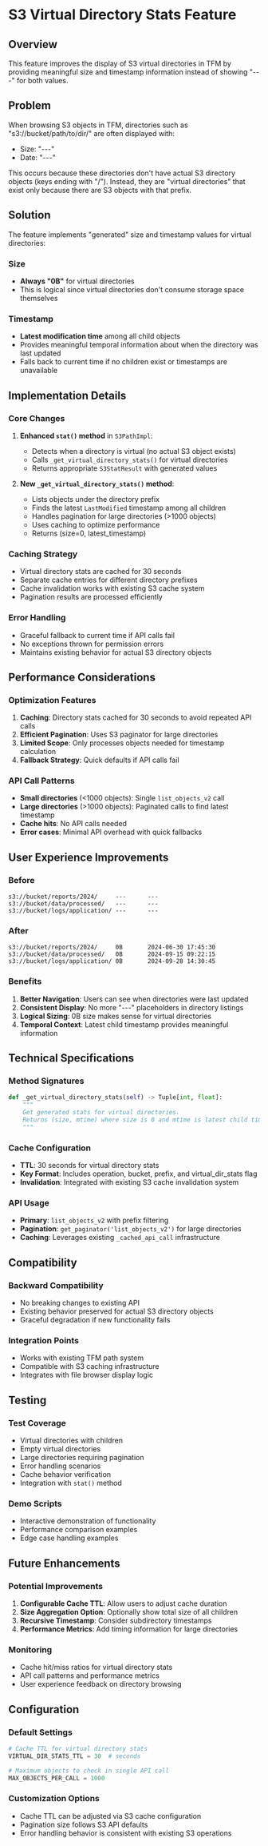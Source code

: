 # S3 Virtual Directory Stats Feature

## Overview

This feature improves the display of S3 virtual directories in TFM by providing meaningful size and timestamp information instead of showing "---" for both values.

## Problem

When browsing S3 objects in TFM, directories such as "s3://bucket/path/to/dir/" are often displayed with:
- Size: "---" 
- Date: "---"

This occurs because these directories don't have actual S3 directory objects (keys ending with "/"). Instead, they are "virtual directories" that exist only because there are S3 objects with that prefix.

## Solution

The feature implements "generated" size and timestamp values for virtual directories:

### Size
- **Always "0B"** for virtual directories
- This is logical since virtual directories don't consume storage space themselves

### Timestamp  
- **Latest modification time** among all child objects
- Provides meaningful temporal information about when the directory was last updated
- Falls back to current time if no children exist or timestamps are unavailable

## Implementation Details

### Core Changes

1. **Enhanced `stat()` method** in `S3PathImpl`:
   - Detects when a directory is virtual (no actual S3 object exists)
   - Calls `_get_virtual_directory_stats()` for virtual directories
   - Returns appropriate `S3StatResult` with generated values

2. **New `_get_virtual_directory_stats()` method**:
   - Lists objects under the directory prefix
   - Finds the latest `LastModified` timestamp among all children
   - Handles pagination for large directories (>1000 objects)
   - Uses caching to optimize performance
   - Returns (size=0, latest_timestamp)

### Caching Strategy

- Virtual directory stats are cached for 30 seconds
- Separate cache entries for different directory prefixes
- Cache invalidation works with existing S3 cache system
- Pagination results are processed efficiently

### Error Handling

- Graceful fallback to current time if API calls fail
- No exceptions thrown for permission errors
- Maintains existing behavior for actual S3 directory objects

## Performance Considerations

### Optimization Features

1. **Caching**: Directory stats cached for 30 seconds to avoid repeated API calls
2. **Efficient Pagination**: Uses S3 paginator for large directories
3. **Limited Scope**: Only processes objects needed for timestamp calculation
4. **Fallback Strategy**: Quick defaults if API calls fail

### API Call Patterns

- **Small directories** (<1000 objects): Single `list_objects_v2` call
- **Large directories** (>1000 objects): Paginated calls to find latest timestamp
- **Cache hits**: No API calls needed
- **Error cases**: Minimal API overhead with quick fallbacks

## User Experience Improvements

### Before
```
s3://bucket/reports/2024/     ---      ---
s3://bucket/data/processed/   ---      ---
s3://bucket/logs/application/ ---      ---
```

### After
```
s3://bucket/reports/2024/     0B       2024-06-30 17:45:30
s3://bucket/data/processed/   0B       2024-09-15 09:22:15
s3://bucket/logs/application/ 0B       2024-09-28 14:30:45
```

### Benefits

1. **Better Navigation**: Users can see when directories were last updated
2. **Consistent Display**: No more "---" placeholders in directory listings
3. **Logical Sizing**: 0B size makes sense for virtual directories
4. **Temporal Context**: Latest child timestamp provides meaningful information

## Technical Specifications

### Method Signatures

```python
def _get_virtual_directory_stats(self) -> Tuple[int, float]:
    """
    Get generated stats for virtual directories.
    Returns (size, mtime) where size is 0 and mtime is latest child timestamp.
    """
```

### Cache Configuration

- **TTL**: 30 seconds for virtual directory stats
- **Key Format**: Includes operation, bucket, prefix, and virtual_dir_stats flag
- **Invalidation**: Integrated with existing S3 cache invalidation system

### API Usage

- **Primary**: `list_objects_v2` with prefix filtering
- **Pagination**: `get_paginator('list_objects_v2')` for large directories
- **Caching**: Leverages existing `_cached_api_call` infrastructure

## Compatibility

### Backward Compatibility
- No breaking changes to existing API
- Existing behavior preserved for actual S3 directory objects
- Graceful degradation if new functionality fails

### Integration Points
- Works with existing TFM path system
- Compatible with S3 caching infrastructure
- Integrates with file browser display logic

## Testing

### Test Coverage
- Virtual directories with children
- Empty virtual directories  
- Large directories requiring pagination
- Error handling scenarios
- Cache behavior verification
- Integration with `stat()` method

### Demo Scripts
- Interactive demonstration of functionality
- Performance comparison examples
- Edge case handling examples

## Future Enhancements

### Potential Improvements
1. **Configurable Cache TTL**: Allow users to adjust cache duration
2. **Size Aggregation Option**: Optionally show total size of all children
3. **Recursive Timestamp**: Consider subdirectory timestamps
4. **Performance Metrics**: Add timing information for large directories

### Monitoring
- Cache hit/miss ratios for virtual directory stats
- API call patterns and performance metrics
- User experience feedback on directory browsing

## Configuration

### Default Settings
```python
# Cache TTL for virtual directory stats
VIRTUAL_DIR_STATS_TTL = 30  # seconds

# Maximum objects to check in single API call
MAX_OBJECTS_PER_CALL = 1000
```

### Customization Options
- Cache TTL can be adjusted via S3 cache configuration
- Pagination size follows S3 API defaults
- Error handling behavior is consistent with existing S3 operations